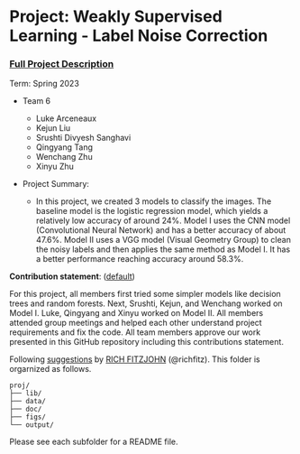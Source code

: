 # Project: Weakly Supervised Learning - Label Noise Correction


### [Full Project Description](doc/project3_desc.md)

Term: Spring 2023

+ Team 6
  + Luke Arceneaux
  + Kejun Liu
  + Srushti Divyesh Sanghavi
  + Qingyang Tang
  + Wenchang Zhu
  + Xinyu Zhu

+ Project Summary:
  + In this project, we created 3 models to classify the images. The baseline model is the logistic regression model, which yields a relatively low accuracy of around 24%. Model I uses the CNN model (Convolutional Neural Network) and has a better accuracy of about 47.6%. Model II uses a VGG model (Visual Geometry Group) to clean the noisy labels and then applies the same method as Model I. It has a better performance reaching accuracy around 58.3%.


**Contribution statement**: ([default](doc/a_note_on_contributions.md))

For this project, all members first tried some simpler models like decision trees and random forests. Next, Srushti, Kejun, and Wenchang worked on Model I. Luke, Qingyang and Xinyu worked on Model II. All members attended group meetings and helped each other understand project requirements and fix the code. All team members approve our work presented in this GitHub repository including this contributions statement. 



Following [suggestions](http://nicercode.github.io/blog/2013-04-05-projects/) by [RICH FITZJOHN](http://nicercode.github.io/about/#Team) (@richfitz). This folder is orgarnized as follows.

```
proj/
├── lib/
├── data/
├── doc/
├── figs/
└── output/
```

Please see each subfolder for a README file.
